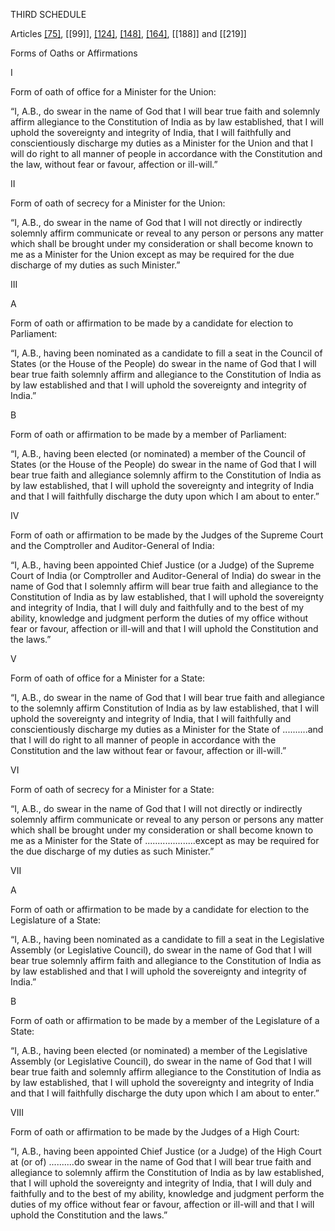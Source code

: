 THIRD SCHEDULE


Articles [[75]](4), [[99]], [[124]](6), [[148]](2), [[164]](3), [[188]] and [[219]]


Forms of Oaths or Affirmations


I

Form of oath of office for a Minister for the Union:

“I, A.B., do swear in the name of God that I will bear true faith and solemnly affirm allegiance to the Constitution of India as by law established, that I will uphold the sovereignty and integrity of India, that I will faithfully and conscientiously discharge my duties as a Minister for the Union and that I will do right to all manner of people in accordance with the Constitution and the law, without fear or favour, affection or ill-will.”

II

Form of oath of secrecy for a Minister for the Union:

“I, A.B., do swear in the name of God that I will not directly or indirectly solemnly affirm communicate or reveal to any person or persons any matter which shall be brought under my consideration or shall become known to me as a Minister for the Union except as may be required for the due discharge of my duties as such Minister.”

III

A

Form of oath or affirmation to be made by a candidate for election to Parliament:

“I, A.B., having been nominated as a candidate to fill a seat in the Council of States (or the House of the People) do swear in the name of God that I will bear true faith solemnly affirm and allegiance to the Constitution of India as by law established and that I will uphold the sovereignty and integrity of India.”

B

Form of oath or affirmation to be made by a member of Parliament:

“I, A.B., having been elected (or nominated) a member of the Council of States (or the House of the People) do swear in the name of God that I will bear true faith and allegiance
solemnly affirm to the Constitution of India as by law established, that I will uphold the sovereignty and integrity of India and that I will faithfully discharge the duty upon which I am about to enter.”

IV

Form of oath or affirmation to be made by the Judges of the Supreme Court and the Comptroller and Auditor-General of India:

“I, A.B., having been appointed Chief Justice (or a Judge) of the Supreme Court of India (or Comptroller and Auditor-General of India) do swear in the name of God that I 
solemnly affirm will bear true faith and allegiance to the Constitution of India as by law established, that I will uphold the sovereignty and integrity of India, that I will duly and faithfully and to the best of my ability, knowledge and judgment perform the duties of my office without fear or favour, affection or ill-will and that I will uphold the Constitution and the laws.”

V

Form of oath of office for a Minister for a State:

“I, A.B., do swear in the name of God that I will bear true faith and allegiance to the solemnly affirm Constitution of India as by law established, that I will uphold the sovereignty and integrity of India, that I will faithfully and conscientiously discharge my duties as a Minister for the State of ..........and that I will do right to all manner of people in accordance with the Constitution and the law without fear or favour, affection or ill-will.”

VI

Form of oath of secrecy for a Minister for a State:

“I, A.B., do swear in the name of God that I will not directly or indirectly solemnly affirm communicate or reveal to any person or persons any matter which shall be brought under my consideration or shall become known to me as a Minister for the State of ....................except as may be required for the due discharge of my duties as such Minister.”

VII

A

Form of oath or affirmation to be made by a candidate for election to the Legislature of a State:

“I, A.B., having been nominated as a candidate to fill a seat in the Legislative Assembly (or Legislative Council), do swear in the name of God that I will bear true 
solemnly affirm faith and allegiance to the Constitution of India as by law established and that I will uphold the sovereignty and integrity of India.”

B

Form of oath or affirmation to be made by a member of the Legislature of a State:

“I, A.B., having been elected (or nominated) a member of the Legislative Assembly (or Legislative Council), do swear in the name of God that I will bear true faith and solemnly affirm allegiance to the Constitution of India as by law established, that I will uphold the sovereignty and integrity of India and that I will faithfully discharge the duty upon which I am about to enter.”

VIII

Form of oath or affirmation to be made by the Judges of a High Court:

“I, A.B., having been appointed Chief Justice (or a Judge) of the High Court at (or of) ..........do swear in the name of God that I will bear true faith and allegiance to solemnly affirm the Constitution of India as by law established, that I will uphold the sovereignty and integrity of India, that I will duly and faithfully and to the best of my ability, knowledge and judgment perform the duties of my office without fear or favour, affection or ill-will and that I will uphold the Constitution and the laws.”